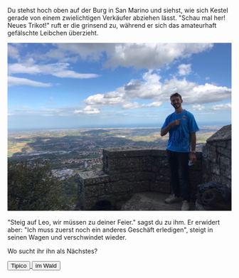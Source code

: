 Du stehst hoch oben auf der Burg in San Marino und siehst, wie sich Kestel gerade von einem zwielichtigen Verkäufer abziehen lässt.
"Schau mal her! Neues Trikot!" ruft er die grinsend zu, während er sich das amateurhaft gefälschte Leibchen überzieht.

<img src="img/sanmarinokestel.jpg">

"Steig auf Leo, wir müssen zu deiner Feier." sagst du zu ihm.
Er erwidert aber: "Ich muss zuerst noch ein anderes Geschäft erledigen", steigt in seinen Wagen und verschwindet wieder.

Wo sucht ihr ihn als Nächstes?

<a href="/leonardkestel/tipico">
<button>Tipico</button>
</a>
<a href="/leonardkestel/wald">
<button>im Wald</button>
</a>
